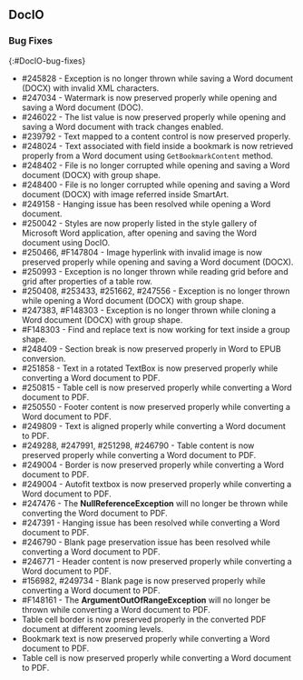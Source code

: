 ## DocIO

### Bug Fixes
{:#DocIO-bug-fixes}

* \#245828 - Exception is no longer thrown while saving a Word document (DOCX) with invalid XML characters.
* \#247034 - Watermark is now preserved properly while opening and saving a Word document (DOC).
* \#246022 - The list value is now preserved properly while opening and saving a Word document with track changes enabled.
* \#239792 - Text mapped to a content control is now preserved properly.
* \#248024 - Text associated with field inside a bookmark is now retrieved properly from a Word document using `GetBookmarkContent` method.
* \#248402 - File is no longer corrupted while opening and saving a Word document (DOCX) with group shape.
* \#248400 - File is no longer corrupted while opening and saving a Word document (DOCX) with image referred inside SmartArt.
* \#249158 - Hanging issue has been resolved while opening a Word document.
* \#250042 - Styles are now properly listed in the style gallery of Microsoft Word application, after opening and saving the Word document using DocIO.
* \#250466, \#F147804 - Image hyperlink with invalid image is now preserved properly while opening and saving a Word document (DOCX).
* \#250993 - Exception is no longer thrown while reading grid before and grid after properties of a table row.
* \#250408, \#253433, \#251662, \#247556 - Exception is no longer thrown while opening a Word document (DOCX) with group shape.
* \#247383, \#F148303 - Exception is no longer thrown while cloning a Word document (DOCX) with group shape.
* \#F148303 - Find and replace text is now working for text inside a group shape.
* \#248409 - Section break is now preserved properly in Word to EPUB conversion.
* \#251858 - Text in a rotated TextBox is now preserved properly while converting a Word document to PDF.
* \#250815 - Table cell is now preserved properly while converting a Word document to PDF.
* \#250550 - Footer content is now preserved properly while converting a Word document to PDF.
* \#249809 - Text is aligned properly while converting a Word document to PDF.
* \#249288, \#247991, \#251298, \#246790 - Table content is now preserved properly while converting a Word document to PDF.
* \#249004 - Border is now preserved properly while converting a Word document to PDF.
* \#249004 - Autofit textbox is now preserved properly while converting a Word document to PDF.
* \#247476 - The **NullReferenceException** will no longer be thrown while converting the Word document to PDF.
* \#247391 - Hanging issue has been resolved while converting a Word document to PDF.
* \#246790 - Blank page preservation issue has been resolved while converting a Word document to PDF.
* \#246771 - Header content is now preserved properly while converting a Word document to PDF.
* \#156982, \#249734 - Blank page is now preserved properly while converting a Word document to PDF.
* \#F148161 - The **ArgumentOutOfRangeException** will no longer be thrown while converting a Word document to PDF.
* Table cell border is now preserved properly in the converted PDF document at different zooming levels.
* Bookmark text is now preserved properly while converting a Word document to PDF.
* Table cell is now preserved properly while converting a Word document to PDF.